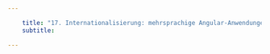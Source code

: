 ```yaml
---

    title: "17. Internationalisierung: mehrsprachige Angular-Anwendungen implementieren"
    subtitle: 

---
```

